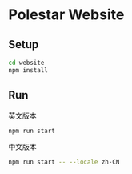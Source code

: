 # Polestar Website

## Setup

```bash
cd website
npm install
```

## Run

英文版本

```bash
npm run start
```

中文版本

```bash
npm run start -- --locale zh-CN
```

